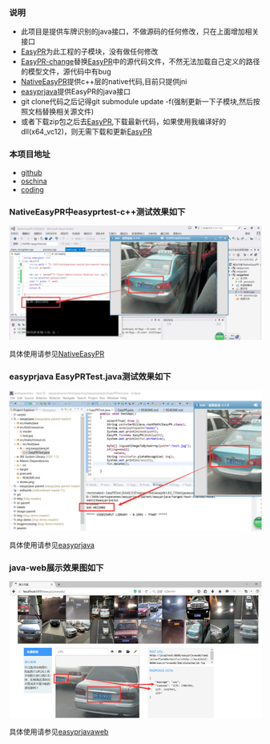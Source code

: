 ### 说明
+ 此项目是提供车牌识别的java接口，不做源码的任何修改，只在上面增加相关接口
+ [EasyPR][1]为此工程的子模块，没有做任何修改
+ [EasyPR-change](EasyPR-change)替换[EasyPR][1]中的源代码文件，不然无法加载自己定义的路径的模型文件，源代码中有bug
+ [NativeEasyPR](NativeEasyPR)提供c++层的native代码,目前只提供jni
+ [easyprjava](easyprjava)提供EasyPR的java接口
+ git clone代码之后记得git submodule update -f(强制更新一下子模块,然后按照文档替换相关源文件)
+ 或者下载zip包之后去[EasyPR][1],下载最新代码，如果使用我编译好的dll(x64_vc12)，则无需下载和更新[EasyPR][1]

### 本项目地址
+ [github][2]
+ [oschina][3]
+ [coding][4]

### NativeEasyPR中easyprtest-c++测试效果如下
![easyprtes-cpp效果图](NativeEasyPR/easyprtest/shows.png)

具体使用请参见[NativeEasyPR](NativeEasyPR)

### easyprjava EasyPRTest.java测试效果如下
![EasyPRTest.java效果图](easyprjava/shows.png)

具体使用请参见[easyprjava](easyprjava)

### java-web展示效果图如下
![imageDemo效果图](easyprjavaweb/shows.jpg)

具体使用请参见[easyprjavaweb](easyprjavaweb)

[1]: https://git.oschina.net/easypr/EasyPR
[2]: https://github.com/smirkcat/EasyPR-native.git
[3]: https://git.oschina.net/smirkcat/EasyPR-native.git
[4]: https://git.coding.net/smirkcat/EasyPR-native.git
